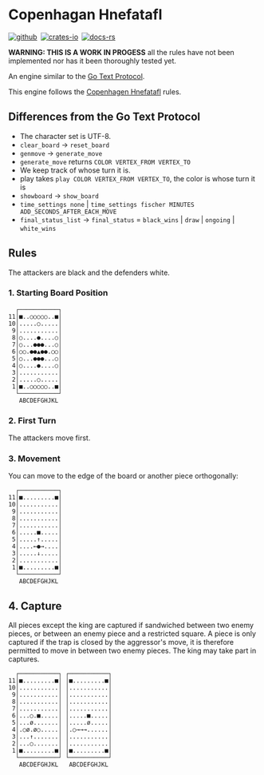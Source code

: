 # Copenhagan Hnefatafl

[![github]][github-link]&ensp;[![crates-io]][crates-io-link]&ensp;[![docs-rs]][docs-rs-link]

[github]: https://img.shields.io/badge/github-8da0cb?logo=github
[github-link]: https://github.com/dcampbell24/hnefatafl-copenhagen
[crates-io]: https://img.shields.io/badge/crates.io-fc8d62?logo=rust
[crates-io-link]: https://crates.io/crates/hnefatafl-copenhagen
[docs-rs]: https://img.shields.io/badge/docs.rs-66c2a5?logo=docs.rs
[docs-rs-link]: https://docs.rs/hnefatafl-copenhagen

**WARNING: THIS IS A WORK IN PROGESS** all the rules have not been implemented
nor has it been thoroughly tested yet.

An engine similar to the [Go Text Protocol].

This engine follows the [Copenhagen Hnefatafl] rules.

[Go Text Protocol]: https://www.lysator.liu.se/~gunnar/gtp/gtp2-spec-draft2/gtp2-spec.html
[Copenhagen Hnefatafl]: https://aagenielsen.dk/copenhagen_rules.php

## Differences from the Go Text Protocol

* The character set is UTF-8.
* `clear_board` -> `reset_board`
* `genmove` -> `generate_move`
* `generate_move` returns `COLOR VERTEX_FROM VERTEX_TO`
* We keep track of whose turn it is.
* play takes `play COLOR VERTEX_FROM VERTEX_TO`, the color is whose turn it is
* `showboard` -> `show_board`
* `time_settings none` | `time_settings fischer MINUTES ADD_SECONDS_AFTER_EACH_MOVE`
* `final_status_list` -> `final_status` = `black_wins` | `draw` | `ongoing` | `white_wins`

## Rules

The attackers are black and the defenders white.

### 1. Starting Board Position

```plain
  ┌───────────┐
11│■..○○○○○..■│
10│.....○.....│
 9│...........│
 8│○....●....○│
 7│○...●●●...○│
 6│○○.●●▲●●.○○│
 5│○...●●●...○│
 4│○....●....○│
 3│...........│
 2│.....○.....│
 1│■..○○○○○..■│
  └───────────┘
   ABCDEFGHJKL
```

### 2. First Turn

The attackers move first.

### 3. Movement

You can move to the edge of the board or another piece orthogonally:

```plain
  ┌───────────┐
11│■.........■│
10│...........│
 9│...........│
 8│...........│
 7│...........│
 6│.....■.....│
 5│.....↑.....│
 4│....←●→....│
 3│.....↓.....│
 2│...........│
 1│■.........■│
  └───────────┘
   ABCDEFGHJKL
```

## 4. Capture

All pieces except the king are captured if sandwiched between two enemy
pieces, or between an enemy piece and a restricted square. A piece is only
captured if the trap is closed by the aggressor's move, it is therefore
permitted to move in between two enemy pieces. The king may take part in
captures.

```plain
  ┌───────────┐ ┌───────────┐
11│■.........■│ │■.........■│
10│...........│ │...........│
 9│...........│ │...........│
 8│...........│ │...........│
 7│...........│ │...........│
 6│...○.■.....│ │.....■.....│
 5│...ø.......│ │.....ø.....│
 4│.○ø.ø○.....│ │.○→→→......│
 3│...↑.......│ │...........│
 2│...○.......│ │...........│
 1│■.........■│ │■.........■│
  └───────────┘ └───────────┘
   ABCDEFGHJKL   ABCDEFGHJKL
```
